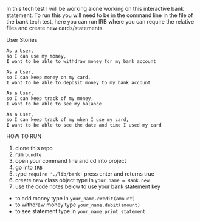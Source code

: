 In this tech test I will be working alone working on this interactive bank statement. To run this you will need to be in the command line in the file of the bank tech test, here you can run IRB where you can require the relative files and create new cards/statements.

User Stories
```
As a User,
so I can use my money,
I want to be able to withdraw money for my bank account
```
```
As a User,
so I can keep money on my card,
I want to be able to deposit money to my bank account
```
```
As a User,
so I can keep track of my money,
I want to be able to see my balance
```
```
As a User,
so I can keep track of my when I use my card,
I want to be able to see the date and time I used my card
```
HOW TO RUN
1. clone this repo
2. run ```bundle```
3. open your command line and cd into project
4. go into ```IRB```
5. type ```require './lib/bank'``` press enter and returns true
6. create new class object type in ```your_name = Bank.new```
7. use the code notes below to use your bank statement
key
- to add money type in ```your_name.credit(amount)```
- to withdraw money type ```your_name.debit(amount)```
- to see statement type in ```your_name.print_statement```
